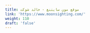 ```yaml
---
title: موقع مون سايتنغ - خالد شوكت
link: 'https://www.moonsighting.com/'
weight: 110
draft: 'false'
---
```



